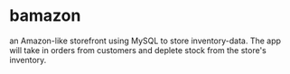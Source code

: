# bamazon
an Amazon-like storefront using MySQL to store inventory-data. The app will take in orders from customers and deplete stock from the store's inventory. 
